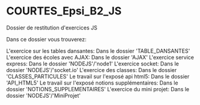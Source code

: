 # COURTES_Epsi_B2_JS
Dossier de restitution d'exercices JS

Dans ce dossier vous trouverez:

L'exercice sur les tables dansantes: Dans le dossier 'TABLE_DANSANTES'
L'exercice des écoles avec AJAX: Dans le dossier 'AJAX'
L'exercice service express: Dans le dossier 'NODEJS'/'node1'
L'exercice socket: Dans le dossier 'NODEJS'/'socket.io'
L'exercice des classes: Dans le dossier 'CLASSES_PARTICULES'
Le travail sur l'exposé api html5: Dans le dossier 'API_HTML5'
Le travail sur l'exposé notions supplémentaires: Dans le dossier 'NOTIONS_SUPPLEMENTAIRES'
L'exercice du mini projet: Dans le dossier 'NODEJS'/'MiniProjet'